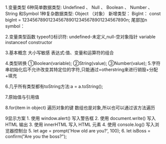 1.变量类型
6种简单数据类型: Undefined 、 Null 、 Boolean 、 Number 、 String 和Symbol
1种复杂数据类型: Object （对象）
新增类型：
	BigInt：
		const bigInt = 1234567890123456789012345678901234567890n; 尾部加n
	symbol：

2.变量类型函数
typeof()标识符: undefined-未定义,null-空对象指针
variable instanceof constructor 

3.基本概念
大小写敏感
表达式:值、变量和运算符的组合

4.类型转换
	①Boolean(variable);
	②String(value);
	③Number(value);
5.字符串初始化后不允许改变其特定位的字符,只能通过=otherstring来进行销毁+分配+填充

6.几乎所有类型都有toString方法:a = a.toString();

7.原始值与引用值

8.for(item in object) 遍历对象的键
  数组也是对象,所以也可以通过该方法遍历

9显示方案
  	1. 使用 window.alert() 写入警告框
	2. 使用 document.write() 写入 HTML 输出
	3. 使用 innerHTML 写入 HTML 元素
	4. 使用 console.log() 写入浏览器控制台
	5. let age = prompt('How old are you?', 100);
	6. let isBoss = confirm("Are you the boss?");

